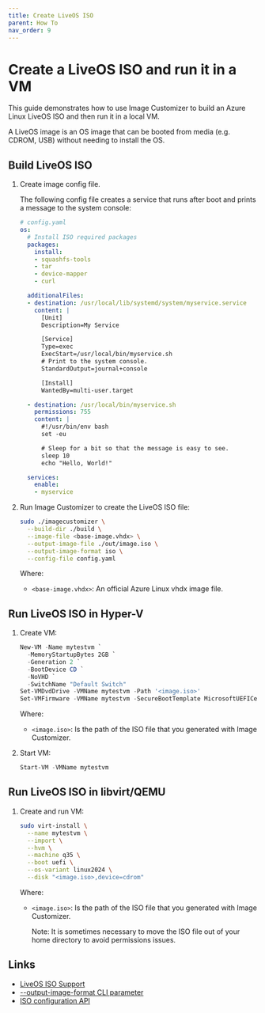 ```yaml
---
title: Create LiveOS ISO
parent: How To
nav_order: 9
---
```


# Create a LiveOS ISO and run it in a VM

This guide demonstrates how to use Image Customizer to build an Azure Linux LiveOS ISO
and then run it in a local VM.

A LiveOS image is an OS image that can be booted from media (e.g. CDROM, USB) without
needing to install the OS.

## Build LiveOS ISO

1. Create image config file.

   The following config file creates a service that runs after boot and prints a message
   to the system console:

   ```yaml
   # config.yaml
   os:
     # Install ISO required packages
     packages:
       install:
       - squashfs-tools
       - tar
       - device-mapper
       - curl

     additionalFiles:
     - destination: /usr/local/lib/systemd/system/myservice.service
       content: |
         [Unit]
         Description=My Service

         [Service]
         Type=exec
         ExecStart=/usr/local/bin/myservice.sh
         # Print to the system console.
         StandardOutput=journal+console

         [Install]
         WantedBy=multi-user.target

     - destination: /usr/local/bin/myservice.sh
       permissions: 755
       content: |
         #!/usr/bin/env bash
         set -eu

         # Sleep for a bit so that the message is easy to see.
         sleep 10
         echo "Hello, World!"

     services:
       enable:
       - myservice
   ```

2. Run Image Customizer to create the LiveOS ISO file:

    ```bash
    sudo ./imagecustomizer \
      --build-dir ./build \
      --image-file <base-image.vhdx> \
      --output-image-file ./out/image.iso \
      --output-image-format iso \
      --config-file config.yaml
   ```

   Where:

   - `<base-image.vhdx>`: An official Azure Linux vhdx image file.

## Run LiveOS ISO in Hyper-V

1. Create VM:

   ```Powershell
   New-VM -Name mytestvm `
     -MemoryStartupBytes 2GB `
     -Generation 2 `
     -BootDevice CD `
     -NoVHD `
     -SwitchName "Default Switch"
   Set-VMDvdDrive -VMName mytestvm -Path '<image.iso>'
   Set-VMFirmware -VMName mytestvm -SecureBootTemplate MicrosoftUEFICertificateAuthority
   ```

   Where:

   - `<image.iso>`: Is the path of the ISO file that you generated with Image
     Customizer.

2. Start VM:

   ```Powershell
   Start-VM -VMName mytestvm
   ```

## Run LiveOS ISO in libvirt/QEMU

1. Create and run VM:

   ```bash
   sudo virt-install \
     --name mytestvm \
     --import \
     --hvm \
     --machine q35 \
     --boot uefi \
     --os-variant linux2024 \
     --disk "<image.iso>,device=cdrom"
   ```

   Where:

   - `<image.iso>`: Is the path of the ISO file that you generated with Image
     Customizer.

     Note: It is sometimes necessary to move the ISO file out of your home directory
     to avoid permissions issues.

## Links

- [LiveOS ISO Support](../concepts/iso.md)
- [--output-image-format CLI parameter](../api/cli.md#output-image-formatformat)
- [ISO configuration API](../api/configuration/iso.md)
 